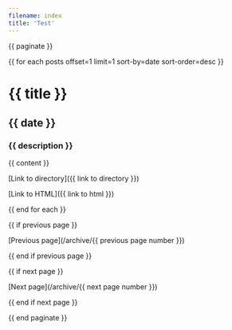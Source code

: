 ```yaml
---
filename: index
title: 'Test'
---
```


{{ paginate }}

{{ for each posts offset=1 limit=1 sort-by=date sort-order=desc }}

# {{ title }}

## {{ date }}

### {{ description }}

{{ content }}

[Link to directory]({{ link to directory }})

[Link to HTML]({{ link to html }})

{{ end for each }}

{{ if previous page }}

[Previous page](/archive/{{ previous page number }})

{{ end if previous page }}

{{ if next page }}

[Next page](/archive/{{ next page number }})

{{ end if next page }}

{{ end paginate }}